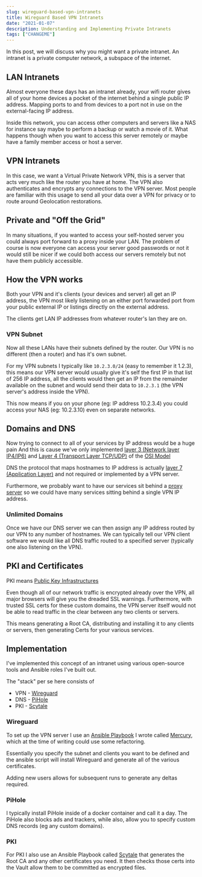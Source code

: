 ```yaml
---
slug: wireguard-based-vpn-intranets
title: Wireguard Based VPN Intranets
date: "2021-01-07"
description: Understanding and Implementing Private Intranets
tags: ["CHANGEME"]
---
```


In this post, we will discuss why you might want a private intranet. An intranet
is a private computer network, a subspace of the internet.

## LAN Intranets

Almost everyone these days has an intranet already, your wifi router gives all of your home
devices a pocket of the internet behind a single public IP address. Mapping ports to and from
devices to a port not in use on the external-facing IP address.

Inside this network, you can access other computers and servers like a NAS for instance say maybe to perform a backup
or watch a movie of it. What happens though when you want to access this server remotely or maybe have a family
member access or host a server.

## VPN Intranets

In this case, we want a Virtual Private Network VPN, this is a server that acts very much like the router you have at home.
The VPN also authenticates and encrypts any connections to the VPN server. Most people are familiar with this usage
to send all your data over a VPN for privacy or to route around Geolocation restorations.

## Private and "Off the Grid"

In many situations, if you wanted to access your self-hosted server you could always port forward to a proxy inside your LAN.
The problem of course is now everyone can access your server good passwords or not it would still be nicer if
we could both access our servers remotely but not have them publicly accessible.

## How the VPN works

Both your VPN and it's clients (your devices and server) all get an IP address, the VPN most likely listening on an
either port forwarded port from your public external IP or listings directly on the external address.

The clients get LAN IP addresses from whatever router's lan they are on.

### VPN Subnet

Now all these LANs have their subnets defined by the router. Our VPN is no different (then a router) and has it's
own subnet.

For my VPN subnets I typically like `10.2.3.0/24` (easy to remember it 1.2.3), this means our VPN server would usually
give it's self the first IP in that list of 256 IP address, all the clients would then get an IP from the remainder available
on the subnet and would send their data to `10.2.3.1` (the VPN server's address inside the VPN).

This now means if you on your phone (eg: IP address 10.2.3.4) you could access your NAS (eg: 10.2.3.10) even on separate
networks.

## Domains and DNS

Now trying to connect to all of your services by IP address would be a huge pain And this is cause we've only implemented
[layer 3 (Network layer IP4/IP6)](https://en.wikipedia.org/wiki/Network_layer) and [Layer 4 (Transport Layer TCP/UDP)](https://en.wikipedia.org/wiki/Transport_layer) of the [OSI Model](https://en.wikipedia.org/wiki/OSI_model)

DNS the protocol that maps hostnames to IP address is actually [layer 7 (Application Layer)](https://en.wikipedia.org/wiki/Application_layer)
and not required or implemented by a VPN server.

Furthermore, we probably want to have our services sit behind a [proxy server](https://en.wikipedia.org/wiki/Proxy_server)
so we could have many services sitting behind a single VPN IP address.

### Unlimited Domains

Once we have our DNS server we can then assign any IP address routed by our VPN to any number of hostnames. We can typically
tell our VPN client software we would like all DNS traffic routed to a specified server (typically one also listening on the VPN).

## PKI and Certificates

PKI means [Public Key Infrastructures](https://en.wikipedia.org/wiki/Public_key_infrastructure)

Even though all of our network traffic is encrypted already over the VPN, all major browsers will give you the dreaded
SSL warnings. Furthermore, with trusted SSL certs for these custom domains, the VPN server itself would not be able
to read traffic in the clear between any two clients or servers.

This means generating a Root CA, distributing and installing it to any clients or servers, then generating Certs for
your various services.

## Implementation

I've implemented this concept of an intranet using various open-source tools and Ansible roles I've built out.

The "stack" per se here consists of

- VPN - [Wireguard](https://www.wireguard.com/)
- DNS - [PiHole](https://pi-hole.net/)
- PKI - [Scytale](https://github.com/ncrmro/scytale)

### Wireguard

To set up the VPN server I use an [Ansible Playbook](https://docs.ansible.com/ansible/latest/user_guide/playbooks.html)
I wrote called [Mercury](https://github.com/ncrmro/mercury), which at the time of writing could use some refactoring.

Essentially you specify the subnet and clients you want to be defined and the ansible script will install Wireguard and generate
all of the various certificates.

Adding new users allows for subsequent runs to generate any deltas required.

### PiHole

I typically install PiHole inside of a docker container and call it a day. The PiHole also blocks ads and trackers, while
also, allow you to specify custom DNS records (eg any custom domains).

### PKI

For PKI I also use an Ansible Playbook called [Scytale](https://github.com/ncrmro/scytale) that generates the Root CA
and any other certificates you need. It then checks those certs into the Vault allow them to be committed as encrypted files.
